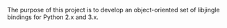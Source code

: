 The purpose of this project is to develop an object-oriented set of libjingle bindings for Python 2.x and 3.x.